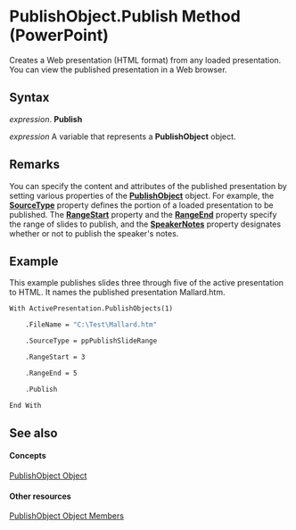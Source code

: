 
# PublishObject.Publish Method (PowerPoint)

Creates a Web presentation (HTML format) from any loaded presentation. You can view the published presentation in a Web browser.


## Syntax

 _expression_. **Publish**

 _expression_ A variable that represents a **PublishObject** object.


## Remarks

You can specify the content and attributes of the published presentation by setting various properties of the  **[PublishObject](9419bec4-d2a6-6a2c-6400-4e2e270ff603.md)** object. For example, the **[SourceType](3714155e-b42f-8396-af66-6a1635f8631a.md)** property defines the portion of a loaded presentation to be published. The **[RangeStart](c7b576f4-f001-994a-ef36-0ed9402960a2.md)** property and the **[RangeEnd](3edce18e-31c5-4585-9ca5-adb8cbdbca17.md)** property specify the range of slides to publish, and the **[SpeakerNotes](2dabb3db-4f94-c640-2c4d-d6c10551f903.md)** property designates whether or not to publish the speaker's notes.


## Example

This example publishes slides three through five of the active presentation to HTML. It names the published presentation Mallard.htm.


```vb
With ActivePresentation.PublishObjects(1)

    .FileName = "C:\Test\Mallard.htm"

    .SourceType = ppPublishSlideRange

    .RangeStart = 3

    .RangeEnd = 5

    .Publish

End With
```


## See also


#### Concepts


[PublishObject Object](9419bec4-d2a6-6a2c-6400-4e2e270ff603.md)
#### Other resources


[PublishObject Object Members](a5cd1fb8-f916-ee2c-6114-165f2e5c3c23.md)
